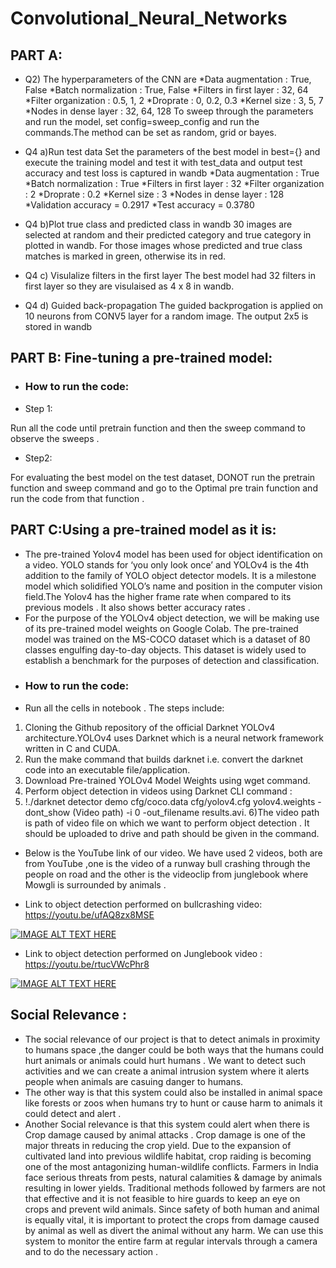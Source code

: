 # Convolutional_Neural_Networks
## PART A: 

* Q2) The hyperparameters of the CNN are
*Data augmentation       : True, False
*Batch normalization     : True, False
*Filters in first layer  : 32, 64
*Filter organization     : 0.5, 1, 2
*Droprate                : 0, 0.2, 0.3
*Kernel size             : 3, 5, 7
*Nodes in dense layer    : 32, 64, 128
To sweep through the parameters and run the model, set config=sweep_config and run the commands.The method can be set as random, grid or bayes.

* Q4 a)Run test data
Set the parameters of the best model in best={} and execute the training model and test it with test_data and output test accuracy and test loss is captured in wandb
*Data augmentation       : True
*Batch normalization     : True
*Filters in first layer  : 32
*Filter organization     : 2
*Droprate                : 0.2
*Kernel size             : 3
*Nodes in dense layer    : 128
*Validation accuracy = 0.2917
*Test accuracy = 0.3780

* Q4 b)Plot true class and predicted class in wandb
30 images are selected at random and their predicted category and true category in plotted in wandb. For those images whose predicted and true class matches is marked in green, otherwise its in red.

* Q4 c) Visulalize filters in the first layer
The best model had 32 filters in first layer so they are visulaised as 4 x 8 in wandb. 

* Q4 d) Guided back-propagation
The guided backprogation is applied on 10 neurons from CONV5 layer for a random image. The output 2x5 is stored in wandb
 

## PART B: Fine-tuning a pre-trained model:

* ### How to run the code: 

* Step 1: 

Run all the code until  pretrain function and then the sweep command to observe the sweeps . 

* Step2: 

For evaluating the best model  on the test dataset, DONOT run the pretrain function and sweep command and go to the Optimal pre train function and run the code from that function . 

## PART C:Using a pre-trained model as it is:
* The pre-trained Yolov4 model has been used for object identification on a video. YOLO stands for ‘you only look once’ and YOLOv4 is the 4th addition to the family of YOLO object detector models. It is a milestone model which solidified YOLO’s name and position in the computer vision field.The Yolov4 has the higher frame rate when compared to its previous models . It also shows better accuracy rates .
* For the purpose of the YOLOv4 object detection, we will be making use of its pre-trained model weights on Google Colab. The pre-trained model was trained on the MS-COCO dataset which is a dataset of 80 classes engulfing day-to-day objects. This dataset is widely used to establish a benchmark for the purposes of detection and classification. 
* ### How to run the code:
* Run all the cells in notebook . The steps include:
 1) Cloning the Github repository of the official Darknet YOLOv4 architecture.YOLOv4 uses Darknet which is a neural network framework written in C and CUDA.
 2) Run the make command that builds darknet i.e. convert the darknet code into an executable file/application.
 3) Download Pre-trained YOLOv4 Model Weights using wget command.
 4) Perform object detection in videos using Darknet CLI command :
 5) !./darknet detector demo cfg/coco.data cfg/yolov4.cfg yolov4.weights -dont_show (Video path) -i 0 -out_filename results.avi.
 6)The video path is path of video file on which we want to perform object detection . It should be uploaded to drive and path should be given in the command.

* Below is the YouTube link of our video. We have used 2 videos, both are from YouTube ,one is the video of a runway bull crashing through the people on road and the other is the videoclip from junglebook where Mowgli is surrounded by animals .

* Link to object detection performed on bullcrashing video:
https://youtu.be/ufAQ8zx8MSE

[![IMAGE ALT TEXT HERE](https://img.youtube.com/vi/ufAQ8zx8MSE/0.jpg)](https://www.youtube.com/watch?v=ufAQ8zx8MSE)

* Link to object detection performed on Junglebook video :
https://youtu.be/rtucVWcPhr8

[![IMAGE ALT TEXT HERE](https://img.youtube.com/vi/rtucVWcPhr8/0.jpg)](https://www.youtube.com/watch?v=rtucVWcPhr8)

## Social Relevance :
* The social relevance of our project is that to detect animals in proximity to humans space ,the danger could be both ways that the humans could hurt animals or animals could hurt humans . We want to detect such activities and we can create a animal intrusion system where it alerts people when animals are casuing danger to humans.
*  The other way is that this system could also be installed in animal space like forests or zoos when humans try to hunt or cause harm to animals it could detect and alert .  
* Another Social relevance is that this system could alert when there is Crop damage caused by animal attacks . Crop damage is one of the major threats in reducing the crop yield. Due to the expansion of cultivated land into previous wildlife habitat, crop raiding is becoming one of the most antagonizing human-wildlife conflicts. Farmers in India face serious threats from pests, natural calamities & damage by animals resulting in lower yields. Traditional methods followed by farmers are not that effective and it is not feasible to hire guards to keep an eye on crops and prevent wild animals. Since safety of both human and animal is equally vital, it is important to protect the crops from damage caused by animal as well as divert the animal without any harm. We can use this system to monitor the entire farm at regular intervals through a camera and to do the necessary action .
